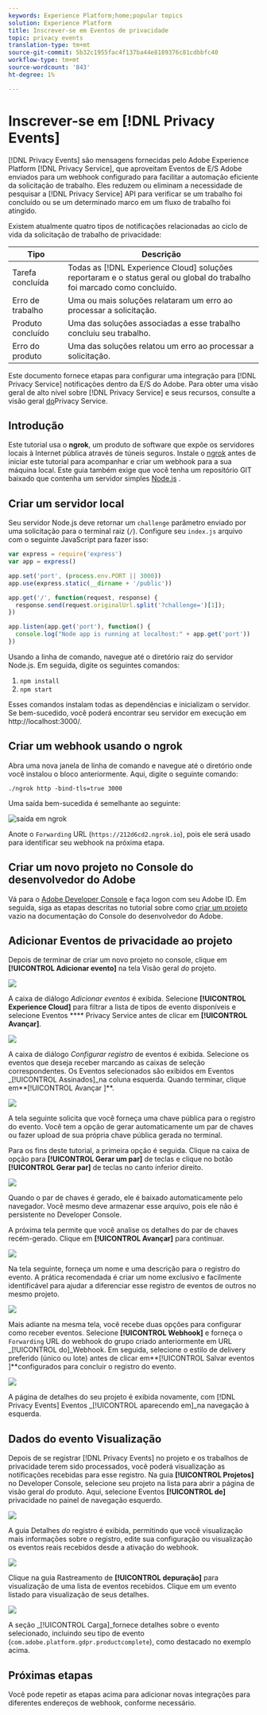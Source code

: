 ```yaml
---
keywords: Experience Platform;home;popular topics
solution: Experience Platform
title: Inscrever-se em Eventos de privacidade
topic: privacy events
translation-type: tm+mt
source-git-commit: 5b32c1955fac4f137ba44e8189376c81cdbbfc40
workflow-type: tm+mt
source-wordcount: '843'
ht-degree: 1%

---
```



# Inscrever-se em [!DNL Privacy Events]

[!DNL Privacy Events] são mensagens fornecidas pelo Adobe Experience Platform [!DNL Privacy Service], que aproveitam Eventos de E/S Adobe enviados para um webhook configurado para facilitar a automação eficiente da solicitação de trabalho. Eles reduzem ou eliminam a necessidade de pesquisar a [!DNL Privacy Service] API para verificar se um trabalho foi concluído ou se um determinado marco em um fluxo de trabalho foi atingido.

Existem atualmente quatro tipos de notificações relacionadas ao ciclo de vida da solicitação de trabalho de privacidade:

| Tipo | Descrição |
--- | ---
| Tarefa concluída | Todas as [!DNL Experience Cloud] soluções reportaram e o status geral ou global do trabalho foi marcado como concluído. |
| Erro de trabalho | Uma ou mais soluções relataram um erro ao processar a solicitação. |
| Produto concluído | Uma das soluções associadas a esse trabalho concluiu seu trabalho. |
| Erro do produto | Uma das soluções relatou um erro ao processar a solicitação. |

Este documento fornece etapas para configurar uma integração para [!DNL Privacy Service] notificações dentro da E/S do Adobe. Para obter uma visão geral de alto nível sobre [!DNL Privacy Service] e seus recursos, consulte a visão geral [do](home.md)Privacy Service.

## Introdução

Este tutorial usa o **ngrok**, um produto de software que expõe os servidores locais à Internet pública através de túneis seguros. Instale o [ngrok](https://ngrok.com/download) antes de iniciar este tutorial para acompanhar e criar um webhook para a sua máquina local. Este guia também exige que você tenha um repositório GIT baixado que contenha um servidor simples [Node.js](https://nodejs.org/) .

## Criar um servidor local

Seu servidor Node.js deve retornar um `challenge` parâmetro enviado por uma solicitação para o terminal raiz (`/`). Configure seu `index.js` arquivo com o seguinte JavaScript para fazer isso:

```js
var express = require('express')
var app = express()

app.set('port', (process.env.PORT || 3000))
app.use(express.static(__dirname + '/public'))

app.get('/', function(request, response) {
  response.send(request.originalUrl.split('?challenge=')[1]);
})

app.listen(app.get('port'), function() {
  console.log("Node app is running at localhost:" + app.get('port'))
})
```

Usando a linha de comando, navegue até o diretório raiz do servidor Node.js. Em seguida, digite os seguintes comandos:

1. `npm install`
1. `npm start`

Esses comandos instalam todas as dependências e inicializam o servidor. Se bem-sucedido, você poderá encontrar seu servidor em execução em http://localhost:3000/.

## Criar um webhook usando o ngrok

Abra uma nova janela de linha de comando e navegue até o diretório onde você instalou o bloco anteriormente. Aqui, digite o seguinte comando:

```shell
./ngrok http -bind-tls=true 3000
```

Uma saída bem-sucedida é semelhante ao seguinte:

![saída em ngrok](images/privacy-events/ngrok-output.png)

Anote o `Forwarding` URL (`https://212d6cd2.ngrok.io`), pois ele será usado para identificar seu webhook na próxima etapa.

## Criar um novo projeto no Console do desenvolvedor do Adobe

Vá para o [Adobe Developer Console](https://www.adobe.com/go/devs_console_ui) e faça logon com seu Adobe ID. Em seguida, siga as etapas descritas no tutorial sobre como [criar um projeto](https://www.adobe.io/apis/experienceplatform/console/docs.html#!AdobeDocs/adobeio-console/master/projects-empty.md) vazio na documentação do Console do desenvolvedor do Adobe.

## Adicionar Eventos de privacidade ao projeto

Depois de terminar de criar um novo projeto no console, clique em **[!UICONTROL Adicionar evento]** na tela Visão geral _do_ projeto.

![](./images/privacy-events/add-event-button.png)

A caixa de diálogo _Adicionar eventos_ é exibida. Selecione **[!UICONTROL Experience Cloud]** para filtrar a lista de tipos de evento disponíveis e selecione Eventos **** Privacy Service antes de clicar em **[!UICONTROL Avançar]**.

![](./images/privacy-events/add-privacy-events.png)

A caixa de diálogo _Configurar registro_ de eventos é exibida. Selecione os eventos que deseja receber marcando as caixas de seleção correspondentes. Os Eventos selecionados são exibidos em Eventos _[!UICONTROL Assinados]_na coluna esquerda. Quando terminar, clique em**[!UICONTROL  Avançar ]**.

![](./images/privacy-events/choose-subscriptions.png)

A tela seguinte solicita que você forneça uma chave pública para o registro do evento. Você tem a opção de gerar automaticamente um par de chaves ou fazer upload de sua própria chave pública gerada no terminal.

Para os fins deste tutorial, a primeira opção é seguida. Clique na caixa de opção para **[!UICONTROL Gerar um par]** de teclas e clique no botão **[!UICONTROL Gerar par]** de teclas no canto inferior direito.

![](./images/privacy-events/generate-key-value.png)

Quando o par de chaves é gerado, ele é baixado automaticamente pelo navegador. Você mesmo deve armazenar esse arquivo, pois ele não é persistente no Developer Console.

A próxima tela permite que você analise os detalhes do par de chaves recém-gerado. Clique em **[!UICONTROL Avançar]** para continuar.

![](./images/privacy-events/keypair-generated.png)

Na tela seguinte, forneça um nome e uma descrição para o registro do evento. A prática recomendada é criar um nome exclusivo e facilmente identificável para ajudar a diferenciar esse registro de eventos de outros no mesmo projeto.

![](./images/privacy-events/event-details.png)

Mais adiante na mesma tela, você recebe duas opções para configurar como receber eventos. Selecione **[!UICONTROL Webhook]** e forneça o `Forwarding` URL do webhook do grupo criado anteriormente em URL _[!UICONTROL do]_Webhook. Em seguida, selecione o estilo de delivery preferido (único ou lote) antes de clicar em**[!UICONTROL  Salvar eventos ]**configurados para concluir o registro do evento.

![](./images/privacy-events/webhook-details.png)

A página de detalhes do seu projeto é exibida novamente, com [!DNL Privacy Events] Eventos _[!UICONTROL aparecendo em]_na navegação à esquerda.

## Dados do evento Visualização

Depois de se registrar [!DNL Privacy Events] no projeto e os trabalhos de privacidade terem sido processados, você poderá visualização as notificações recebidas para esse registro. Na guia **[!UICONTROL Projetos]** no Developer Console, selecione seu projeto na lista para abrir a página de visão geral _do_ produto. Aqui, selecione Eventos **[!UICONTROL de]** privacidade no painel de navegação esquerdo.

![](./images/privacy-events/events-left-nav.png)

A guia Detalhes _do_ registro é exibida, permitindo que você visualização mais informações sobre o registro, edite sua configuração ou visualização os eventos reais recebidos desde a ativação do webhook.

![](./images/privacy-events/registration-details.png)

Clique na guia Rastreamento de **[!UICONTROL depuração]** para visualização de uma lista de eventos recebidos. Clique em um evento listado para visualização de seus detalhes.

![](images/privacy-events/debug-tracing.png)

A seção _[!UICONTROL Carga]_fornece detalhes sobre o evento selecionado, incluindo seu tipo de evento (`com.adobe.platform.gdpr.productcomplete`), como destacado no exemplo acima.

## Próximas etapas

Você pode repetir as etapas acima para adicionar novas integrações para diferentes endereços de webhook, conforme necessário.